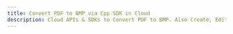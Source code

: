 ---title: Convert PDF to BMP via Cpp SDK in Clouddescription: Cloud APIs & SDKs to Convert PDF to BMP. Also Create, Edit & Render Microsoft Word & OpenOffice documents in the Cloud.---